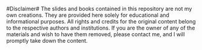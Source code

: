 #Disclaimer#
The slides and books contained in this repository are not my own creations.
They are provided here solely for educational and informational purposes.
All rights and credits for the original content belong to the respective authors and institutions.
If you are the owner of any of the materials and wish to have them removed, please contact me, and I will promptly take down the content.
